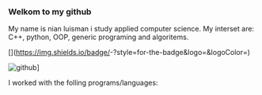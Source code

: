### Welkom to my github
My name is nian luisman i study applied computer science. My interset are: C++, python, OOP, generic programing and algoritems. 


[<Badge Name>](https://img.shields.io/badge/<Badge Text>-<Background Color>?style=for-the-badge&logo=<Icon Name>&logoColor=<Logo Color>)

![github](https://img.shields.io/badge/GitHub-000000?style=for-the-badge&logo=GitHub&logoColor=white)]
  

I worked with the folling programs/languages:
  

